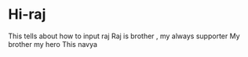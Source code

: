 # Hi-raj
This tells about how to input raj
Raj is brother , my always supporter
My brother my hero
This navya
